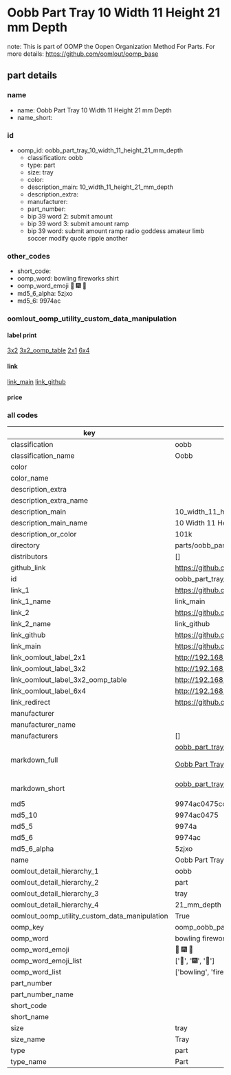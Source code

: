 # Oobb Part Tray 10 Width 11 Height 21 mm Depth  

note: This is part of OOMP the Oopen Organization Method For Parts. For more details: https://github.com/oomlout/oomp_base

##  part details
  







### name
* name: Oobb Part Tray 10 Width 11 Height 21 mm Depth
* name_short: 
### id
* oomp_id: oobb_part_tray_10_width_11_height_21_mm_depth
  * classification: oobb
  * type: part
  * size: tray
  * color: 
  * description_main: 10_width_11_height_21_mm_depth
  * description_extra: 
  * manufacturer: 
  * part_number: 
  * bip 39 word 2: submit amount
  * bip 39 word 3: submit amount ramp
  * bip 39 word: submit amount ramp radio goddess amateur limb soccer modify quote ripple another

### other_codes
* short_code: 
* oomp_word: bowling fireworks shirt
* oomp_word_emoji :bowling: :fireworks: :shirt:
* md5_6_alpha: 5zjxo
* md5_6: 9974ac






### oomlout_oomp_utility_custom_data_manipulation
#### label print
[3x2](http://192.168.1.245:1112/?label=oomp%205zjxo)
[3x2_oomp_table](http://192.168.1.108:1112/?label=oomp%205zjxo)
[2x1](http://192.168.1.242:1112/?label=oomp%205zjxo)
[6x4](http://192.168.1.55:1112/?label=oomp%205zjxo)    

#### link

[link_main](https://github.com/oomlout/oomlout_oomp_version_1_messy/tree/main/parts/oobb_part_tray_10_width_11_height_21_mm_depth) [link_github](https://github.com/oomlout/oomlout_oomp_version_1_messy/tree/main/parts/oobb_part_tray_10_width_11_height_21_mm_depth)                             

#### price







### all codes 
| key | value |  
| --- | --- |  
| classification | oobb |  
| classification_name | Oobb |  
| color |  |  
| color_name |  |  
| description_extra |  |  
| description_extra_name |  |  
| description_main | 10_width_11_height_21_mm_depth |  
| description_main_name | 10 Width 11 Height 21 mm Depth |  
| description_or_color | 101k |  
| directory | parts/oobb_part_tray_10_width_11_height_21_mm_depth |  
| distributors | [] |  
| github_link | https://github.com/oomlout/oomlout_oomp_part_src/tree/main/parts/oobb_part_tray_10_width_11_height_21_mm_depth |  
| id | oobb_part_tray_10_width_11_height_21_mm_depth |  
| link_1 | https://github.com/oomlout/oomlout_oomp_version_1_messy/tree/main/parts/oobb_part_tray_10_width_11_height_21_mm_depth |  
| link_1_name | link_main |  
| link_2 | https://github.com/oomlout/oomlout_oomp_version_1_messy/tree/main/parts/oobb_part_tray_10_width_11_height_21_mm_depth |  
| link_2_name | link_github |  
| link_github | https://github.com/oomlout/oomlout_oomp_version_1_messy/tree/main/parts/oobb_part_tray_10_width_11_height_21_mm_depth |  
| link_main | https://github.com/oomlout/oomlout_oomp_version_1_messy/tree/main/parts/oobb_part_tray_10_width_11_height_21_mm_depth |  
| link_oomlout_label_2x1 | http://192.168.1.242:1112/?label=oomp%205zjxo |  
| link_oomlout_label_3x2 | http://192.168.1.245:1112/?label=oomp%205zjxo |  
| link_oomlout_label_3x2_oomp_table | http://192.168.1.108:1112/?label=oomp%205zjxo |  
| link_oomlout_label_6x4 | http://192.168.1.55:1112/?label=oomp%205zjxo |  
| link_redirect | https://github.com/oomlout/oomlout_oomp_version_1_messy/tree/main/parts/oobb_part_tray_10_width_11_height_21_mm_depth |  
| manufacturer |  |  
| manufacturer_name |  |  
| manufacturers | [] |  
| markdown_full | [oobb_part_tray_10_width_11_height_21_mm_depth](none)<br>[](none)<br>[Oobb Part Tray 10 Width 11 Height 21 Mm Depth](none)<br><br> |  
| markdown_short | [oobb_part_tray_10_width_11_height_21_mm_depth](none)<br><br> |  
| md5 | 9974ac0475cdd0381eb21b0d62c206c0 |  
| md5_10 | 9974ac0475 |  
| md5_5 | 9974a |  
| md5_6 | 9974ac |  
| md5_6_alpha | 5zjxo |  
| name | Oobb Part Tray 10 Width 11 Height 21 mm Depth |  
| oomlout_detail_hierarchy_1 | oobb |  
| oomlout_detail_hierarchy_2 | part |  
| oomlout_detail_hierarchy_3 | tray |  
| oomlout_detail_hierarchy_4 | 21_mm_depth |  
| oomlout_oomp_utility_custom_data_manipulation | True |  
| oomp_key | oomp_oobb_part_tray_10_width_11_height_21_mm_depth |  
| oomp_word | bowling fireworks shirt |  
| oomp_word_emoji | :bowling: :fireworks: :shirt: |  
| oomp_word_emoji_list | [':bowling:', ':fireworks:', ':shirt:'] |  
| oomp_word_list | ['bowling', 'fireworks', 'shirt'] |  
| part_number |  |  
| part_number_name |  |  
| short_code |  |  
| short_name |  |  
| size | tray |  
| size_name | Tray |  
| type | part |  
| type_name | Part |  
